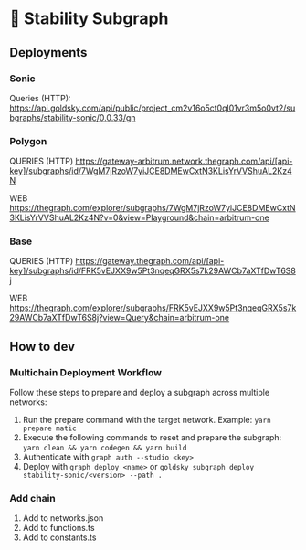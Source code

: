 # 🦋 Stability Subgraph

## Deployments

### Sonic

Queries (HTTP): https://api.goldsky.com/api/public/project_cm2v16o5ct0ql01vr3m5o0vt2/subgraphs/stability-sonic/0.0.33/gn

### Polygon

QUERIES (HTTP)
https://gateway-arbitrum.network.thegraph.com/api/[api-key]/subgraphs/id/7WgM7jRzoW7yiJCE8DMEwCxtN3KLisYrVVShuAL2Kz4N

WEB
https://thegraph.com/explorer/subgraphs/7WgM7jRzoW7yiJCE8DMEwCxtN3KLisYrVVShuAL2Kz4N?v=0&view=Playground&chain=arbitrum-one

### Base

QUERIES (HTTP)
https://gateway.thegraph.com/api/[api-key]/subgraphs/id/FRK5vEJXX9w5Pt3nqeqGRX5s7k29AWCb7aXTfDwT6S8j

WEB
https://thegraph.com/explorer/subgraphs/FRK5vEJXX9w5Pt3nqeqGRX5s7k29AWCb7aXTfDwT6S8j?view=Query&chain=arbitrum-one

## How to dev

### Multichain Deployment Workflow

Follow these steps to prepare and deploy a subgraph across multiple networks:

1. Run the prepare command with the target network. Example: `yarn prepare matic`
2. Execute the following commands to reset and prepare the subgraph: `yarn clean && yarn codegen && yarn build`
3. Authenticate with `graph auth --studio <key>`
4. Deploy with `graph deploy <name>` or `goldsky subgraph deploy stability-sonic/<version> --path .`

### Add chain

1. Add to networks.json
2. Add to functions.ts
3. Add to constants.ts
